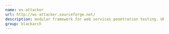 ```yaml
---
name: ws-attacker
url: http://ws-attacker.sourceforge.net/
description: modular framework for web services penetration testing. URL : http://ws-attacker.sourceforge.net/ Groups : blackarch blackarch-webapp
group: blackarch
---
```

